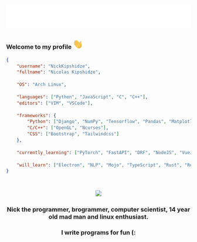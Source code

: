 <h1 align="center">
    <img src="https://raw.githubusercontent.com/NickKipshidze/NickKipshidze/main/name.svg" alt="Nick Kipshidze"/>
</h1>

<h3 align="left">
    Welcome to my profile <img src="https://raw.githubusercontent.com/NickKipshidze/NickKipshidze/main/wave.gif" width="28px" alt="👋">
</h3>

```JSON
{
    "username": "NickKipshidze",
    "fullname": "Nicolas Kipshidze",

    "OS": "Arch Linux",

    "languages": ["Python", "JavaScript", "C", "C++"],
    "editors": ["VIM", "VSCode"],

    "frameworks": {
        "Python": ["Django", "NumPy", "Tensorflow", "Pandas", "Matplotlib", "OpenCV", "PyQt5", "Tkinter", "PyGame"],
        "C/C++": ["OpenGL", "Ncurses"],
        "CSS": ["Bootstrap", "Tailwindcss"]
    },

    "currently_learning": ["PyTorch", "FastAPI", "DRF", "NodeJS", "VueJS", "LLMs", "ML/DL"],

    "will_learn": ["Electron", "NLP", "Mojo", "TypeScript", "Rust", "React", "Angular"]
}
```

<br>

<p align="center">    
    <a href="https://github.com/NickKipshidze">
        <img src="https://github-readme-streak-stats.herokuapp.com/?user=NickKipshidze&hide_border=true&card_width=700&theme=react">
    </a>
</p>

<h3 align="center">Nick the programmer, brogrammer, computer scientist, 14 year old mad man and linux enthusiast.<h3>

<h3 align="center">I write programs for fun (:</h3?
